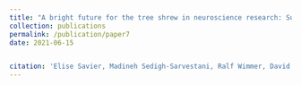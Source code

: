 ```yaml
---
title: "A bright future for the tree shrew in neuroscience research: Summary from the inaugural Tree Shrew Users Meeting"
collection: publications
permalink: /publication/paper7
date: 2021-06-15


citation: 'Elise Savier, Madineh Sedigh-Sarvestani, Ralf Wimmer, David Fitzpatrick. Zoological Research, 42(4): 478-81, 2021.'
---
```

